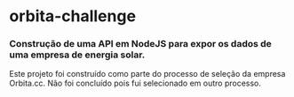 # orbita-challenge

### Construção de uma API em NodeJS para expor os dados de uma empresa de energia solar.

Este projeto foi construído como parte do processo de seleção da empresa Orbita.cc. Não foi concluído pois fui selecionado em outro processo.
